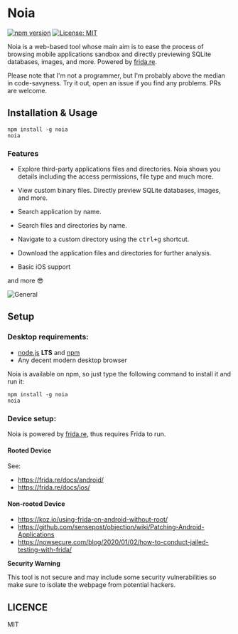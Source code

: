 # Noia

[![npm version](https://badge.fury.io/js/noia.svg)](https://badge.fury.io/js/noia)
[![License: MIT](https://img.shields.io/badge/License-MIT-yellow.svg)](https://opensource.org/licenses/MIT)

Noia is a web-based tool whose main aim is to ease the process of browsing mobile applications sandbox and directly previewing SQLite databases, images, and more. Powered by [frida.re](https://www.frida.re).

Please note that I'm not a programmer, but I'm probably above the median in code-savyness. Try it out, open an issue if you find any problems. PRs are welcome.

## Installation & Usage

```shell
npm install -g noia
noia
```

### Features

* Explore third-party applications files and directories. Noia shows you details including the access permissions, file type and much more.

* View custom binary files. Directly preview SQLite databases, images, and more.

* Search application by name.

* Search files and directories by name.

* Navigate to a custom directory using the <kbd>ctrl+g</kbd> shortcut.

* Download the application files and directories for further analysis.

* Basic iOS support

and more :sunglasses:

![General](static/demo.gif)

## Setup

### Desktop requirements:

* [node.js](https://nodejs.org/) **LTS** and [npm](https://www.npmjs.com)
* Any decent modern desktop browser

Noia is available on npm, so just type the following command to install it and run it:

```shell
npm install -g noia
noia
```

### Device setup:
Noia is powered by [frida.re](https://www.frida.re), thus requires Frida to run.

#### Rooted Device

See:
* https://frida.re/docs/android/
* https://frida.re/docs/ios/

#### Non-rooted Device

* https://koz.io/using-frida-on-android-without-root/
* https://github.com/sensepost/objection/wiki/Patching-Android-Applications
* https://nowsecure.com/blog/2020/01/02/how-to-conduct-jailed-testing-with-frida/

**Security Warning**

This tool is not secure and may include some security vulnerabilities so make sure to isolate the webpage from potential hackers.

## LICENCE

MIT
